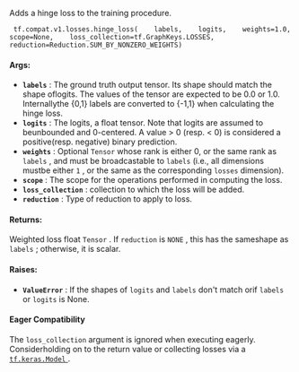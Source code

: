 Adds a hinge loss to the training procedure.

```
 tf.compat.v1.losses.hinge_loss(    labels,    logits,    weights=1.0,    scope=None,    loss_collection=tf.GraphKeys.LOSSES,    reduction=Reduction.SUM_BY_NONZERO_WEIGHTS) 
```

#### Args:
- **`labels`** : The ground truth output tensor. Its shape should match the shape oflogits. The values of the tensor are expected to be 0.0 or 1.0. Internallythe {0,1} labels are converted to {-1,1} when calculating the hinge loss.
- **`logits`** : The logits, a float tensor. Note that logits are assumed to beunbounded and 0-centered. A value > 0 (resp. < 0) is considered a positive(resp. negative) binary prediction.
- **`weights`** : Optional  `Tensor`  whose rank is either 0, or the same rank as `labels` , and must be broadcastable to  `labels`  (i.e., all dimensions mustbe either  `1` , or the same as the corresponding  `losses`  dimension).
- **`scope`** : The scope for the operations performed in computing the loss.
- **`loss_collection`** : collection to which the loss will be added.
- **`reduction`** : Type of reduction to apply to loss.


#### Returns:
Weighted loss float  `Tensor` . If  `reduction`  is  `NONE` , this has the sameshape as  `labels` ; otherwise, it is scalar.

#### Raises:
- **`ValueError`** : If the shapes of  `logits`  and  `labels`  don't match orif  `labels`  or  `logits`  is None.


#### Eager Compatibility
The  `loss_collection`  argument is ignored when executing eagerly. Considerholding on to the return value or collecting losses via a [ `tf.keras.Model` ](https://tensorflow.google.cn/api_docs/python/tf/keras/Model).

